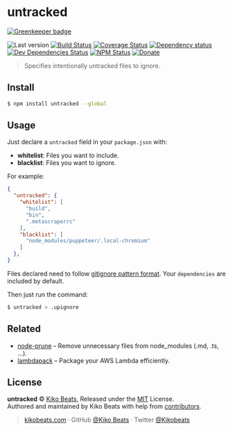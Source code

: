 # untracked

[![Greenkeeper badge](https://badges.greenkeeper.io/Kikobeats/untracked.svg)](https://greenkeeper.io/)

![Last version](https://img.shields.io/github/tag/Kikobeats/untracked.svg?style=flat-square)
[![Build Status](https://img.shields.io/travis/Kikobeats/untracked/master.svg?style=flat-square)](https://travis-ci.org/Kikobeats/untracked)
[![Coverage Status](https://img.shields.io/coveralls/Kikobeats/untracked.svg?style=flat-square)](https://coveralls.io/github/Kikobeats/untracked)
[![Dependency status](https://img.shields.io/david/Kikobeats/untracked.svg?style=flat-square)](https://david-dm.org/Kikobeats/untracked)
[![Dev Dependencies Status](https://img.shields.io/david/dev/Kikobeats/untracked.svg?style=flat-square)](https://david-dm.org/Kikobeats/untracked#info=devDependencies)
[![NPM Status](https://img.shields.io/npm/dm/untracked.svg?style=flat-square)](https://www.npmjs.org/package/untracked)
[![Donate](https://img.shields.io/badge/donate-paypal-blue.svg?style=flat-square)](https://paypal.me/Kikobeats)

> Specifies intentionally untracked files to ignore.

## Install

```bash
$ npm install untracked --global
```

## Usage

Just declare a `untracked` field in your `package.json` with:

- **whitelist**: Files you want to include.
- **blacklist**: Files you want to ignore.

For example:

```json
{
  "untracked": {
    "whitelist": [
      "build",
      "bin",
      ".metascraperrc"
    ],
    "blacklist": [
      "node_modules/puppeteer/.local-chromium"
    ]
  },
}
```

Files declared need to follow [gitignore pattern format](https://git-scm.com/docs/gitignore#_pattern_format). Your `dependencies` are included by default.

Then just run the command:

```bash
$ untracked > .upignore
```

## Related

- [node-prune](https://github.com/tj/node-prune) – Remove unnecessary files from node_modules (.md, .ts, ...).
- [lambdapack](https://github.com/toriihq/lambdapack) – Package your AWS Lambda efficiently.

## License

**untracked** © [Kiko Beats](https://kikobeats.com), Released under the [MIT](https://github.com/Kikobeats/untracked/blob/master/LICENSE.md) License.<br>
Authored and maintained by Kiko Beats with help from [contributors](https://github.com/Kikobeats/untracked/contributors).

> [kikobeats.com](https://kikobeats.com) · GitHub [@Kiko Beats](https://github.com/Kikobeats) · Twitter [@Kikobeats](https://twitter.com/Kikobeats)
